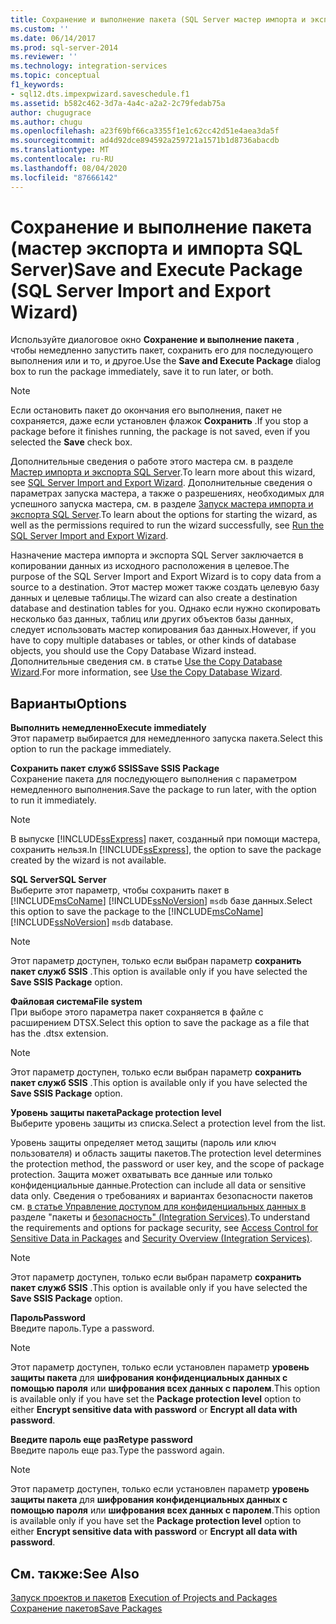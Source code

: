 ```yaml
---
title: Сохранение и выполнение пакета (SQL Server мастер импорта и экспорта) | Документация Майкрософт
ms.custom: ''
ms.date: 06/14/2017
ms.prod: sql-server-2014
ms.reviewer: ''
ms.technology: integration-services
ms.topic: conceptual
f1_keywords:
- sql12.dts.impexpwizard.saveschedule.f1
ms.assetid: b582c462-3d7a-4a4c-a2a2-2c79fedab75a
author: chugugrace
ms.author: chugu
ms.openlocfilehash: a23f69bf66ca3355f1e1c62cc42d51e4aea3da5f
ms.sourcegitcommit: ad4d92dce894592a259721a1571b1d8736abacdb
ms.translationtype: MT
ms.contentlocale: ru-RU
ms.lasthandoff: 08/04/2020
ms.locfileid: "87666142"
---
```

# <a name="save-and-execute-package-sql-server-import-and-export-wizard"></a><span data-ttu-id="b4aaa-102">Сохранение и выполнение пакета (мастер экспорта и импорта SQL Server)</span><span class="sxs-lookup"><span data-stu-id="b4aaa-102">Save and Execute Package (SQL Server Import and Export Wizard)</span></span>
  <span data-ttu-id="b4aaa-103">Используйте диалоговое окно **Сохранение и выполнение пакета** , чтобы немедленно запустить пакет, сохранить его для последующего выполнения или и то, и другое.</span><span class="sxs-lookup"><span data-stu-id="b4aaa-103">Use the **Save and Execute Package** dialog box to run the package immediately, save it to run later, or both.</span></span>  
  
> [!NOTE]  
>  <span data-ttu-id="b4aaa-104"> Если остановить пакет до окончания его выполнения, пакет не сохраняется, даже если установлен флажок **Сохранить** .</span><span class="sxs-lookup"><span data-stu-id="b4aaa-104">If you stop a package before it finishes running, the package is not saved, even if you selected the **Save** check box.</span></span>  
  
 <span data-ttu-id="b4aaa-105">Дополнительные сведения о работе этого мастера см. в разделе [Мастер импорта и экспорта SQL Server](import-and-export-data-with-the-sql-server-import-and-export-wizard.md).</span><span class="sxs-lookup"><span data-stu-id="b4aaa-105">To learn more about this wizard, see [SQL Server Import and Export Wizard](import-and-export-data-with-the-sql-server-import-and-export-wizard.md).</span></span> <span data-ttu-id="b4aaa-106">Дополнительные сведения о параметрах запуска мастера, а также о разрешениях, необходимых для успешного запуска мастера, см. в разделе [Запуск мастера импорта и экспорта SQL Server](start-the-sql-server-import-and-export-wizard.md).</span><span class="sxs-lookup"><span data-stu-id="b4aaa-106">To learn about the options for starting the wizard, as well as the permissions required to run the wizard successfully, see [Run the SQL Server Import and Export Wizard](start-the-sql-server-import-and-export-wizard.md).</span></span>  
  
 <span data-ttu-id="b4aaa-107">Назначение мастера импорта и экспорта SQL Server заключается в копировании данных из исходного расположения в целевое.</span><span class="sxs-lookup"><span data-stu-id="b4aaa-107">The purpose of the SQL Server Import and Export Wizard is to copy data from a source to a destination.</span></span> <span data-ttu-id="b4aaa-108">Этот мастер может также создать целевую базу данных и целевые таблицы.</span><span class="sxs-lookup"><span data-stu-id="b4aaa-108">The wizard can also create a destination database and destination tables for you.</span></span> <span data-ttu-id="b4aaa-109">Однако если нужно скопировать несколько баз данных, таблиц или других объектов базы данных, следует использовать мастер копирования баз данных.</span><span class="sxs-lookup"><span data-stu-id="b4aaa-109">However, if you have to copy multiple databases or tables, or other kinds of database objects, you should use the Copy Database Wizard instead.</span></span> <span data-ttu-id="b4aaa-110">Дополнительные сведения см. в статье [Use the Copy Database Wizard](../../relational-databases/databases/use-the-copy-database-wizard.md).</span><span class="sxs-lookup"><span data-stu-id="b4aaa-110">For more information, see [Use the Copy Database Wizard](../../relational-databases/databases/use-the-copy-database-wizard.md).</span></span>  
  
## <a name="options"></a><span data-ttu-id="b4aaa-111">Варианты</span><span class="sxs-lookup"><span data-stu-id="b4aaa-111">Options</span></span>  
 <span data-ttu-id="b4aaa-112">**Выполнить немедленно**</span><span class="sxs-lookup"><span data-stu-id="b4aaa-112">**Execute immediately**</span></span>  
 <span data-ttu-id="b4aaa-113">Этот параметр выбирается для немедленного запуска пакета.</span><span class="sxs-lookup"><span data-stu-id="b4aaa-113">Select this option to run the package immediately.</span></span>  
  
 <span data-ttu-id="b4aaa-114">**Сохранить пакет служб SSIS**</span><span class="sxs-lookup"><span data-stu-id="b4aaa-114">**Save SSIS Package**</span></span>  
 <span data-ttu-id="b4aaa-115">Сохранение пакета для последующего выполнения с параметром немедленного выполнения.</span><span class="sxs-lookup"><span data-stu-id="b4aaa-115">Save the package to run later, with the option to run it immediately.</span></span>  
  
> [!NOTE]  
>  <span data-ttu-id="b4aaa-116">В выпуске [!INCLUDE[ssExpress](../../includes/ssexpress-md.md)] пакет, созданный при помощи мастера, сохранить нельзя.</span><span class="sxs-lookup"><span data-stu-id="b4aaa-116">In [!INCLUDE[ssExpress](../../includes/ssexpress-md.md)], the option to save the package created by the wizard is not available.</span></span>  
  
 <span data-ttu-id="b4aaa-117">**SQL Server**</span><span class="sxs-lookup"><span data-stu-id="b4aaa-117">**SQL Server**</span></span>  
 <span data-ttu-id="b4aaa-118">Выберите этот параметр, чтобы сохранить пакет в [!INCLUDE[msCoName](../../includes/msconame-md.md)] [!INCLUDE[ssNoVersion](../../includes/ssnoversion-md.md)] `msdb` базе данных.</span><span class="sxs-lookup"><span data-stu-id="b4aaa-118">Select this option to save the package to the [!INCLUDE[msCoName](../../includes/msconame-md.md)] [!INCLUDE[ssNoVersion](../../includes/ssnoversion-md.md)] `msdb` database.</span></span>  
  
> [!NOTE]  
>  <span data-ttu-id="b4aaa-119">Этот параметр доступен, только если выбран параметр **сохранить пакет служб SSIS** .</span><span class="sxs-lookup"><span data-stu-id="b4aaa-119">This option is available only if you have selected the **Save SSIS Package** option.</span></span>  
  
 <span data-ttu-id="b4aaa-120">**Файловая система**</span><span class="sxs-lookup"><span data-stu-id="b4aaa-120">**File system**</span></span>  
 <span data-ttu-id="b4aaa-121">При выборе этого параметра пакет сохраняется в файле с расширением DTSX.</span><span class="sxs-lookup"><span data-stu-id="b4aaa-121">Select this option to save the package as a file that has the .dtsx extension.</span></span>  
  
> [!NOTE]  
>  <span data-ttu-id="b4aaa-122">Этот параметр доступен, только если выбран параметр **сохранить пакет служб SSIS** .</span><span class="sxs-lookup"><span data-stu-id="b4aaa-122">This option is available only if you have selected the **Save SSIS Package** option.</span></span>  
  
 <span data-ttu-id="b4aaa-123">**Уровень защиты пакета**</span><span class="sxs-lookup"><span data-stu-id="b4aaa-123">**Package protection level**</span></span>  
 <span data-ttu-id="b4aaa-124">Выберите уровень защиты из списка.</span><span class="sxs-lookup"><span data-stu-id="b4aaa-124">Select a protection level from the list.</span></span>  
  
 <span data-ttu-id="b4aaa-125">Уровень защиты определяет метод защиты (пароль или ключ пользователя) и область защиты пакетов.</span><span class="sxs-lookup"><span data-stu-id="b4aaa-125">The protection level determines the protection method, the password or user key, and the scope of package protection.</span></span> <span data-ttu-id="b4aaa-126">Защита может охватывать все данные или только конфиденциальные данные.</span><span class="sxs-lookup"><span data-stu-id="b4aaa-126">Protection can include all data or sensitive data only.</span></span> <span data-ttu-id="b4aaa-127">Сведения о требованиях и вариантах безопасности пакетов см. [в статье Управление доступом для конфиденциальных данных в](../security/access-control-for-sensitive-data-in-packages.md) разделе "пакеты и [безопасность" &#40;Integration Services&#41;](../security/security-overview-integration-services.md).</span><span class="sxs-lookup"><span data-stu-id="b4aaa-127">To understand the requirements and options for package security, see [Access Control for Sensitive Data in Packages](../security/access-control-for-sensitive-data-in-packages.md) and [Security Overview &#40;Integration Services&#41;](../security/security-overview-integration-services.md).</span></span>  
  
> [!NOTE]  
>  <span data-ttu-id="b4aaa-128">Этот параметр доступен, только если выбран параметр **сохранить пакет служб SSIS** .</span><span class="sxs-lookup"><span data-stu-id="b4aaa-128">This option is available only if you have selected the **Save SSIS Package** option.</span></span>  
  
 <span data-ttu-id="b4aaa-129">**Пароль**</span><span class="sxs-lookup"><span data-stu-id="b4aaa-129">**Password**</span></span>  
 <span data-ttu-id="b4aaa-130">Введите пароль.</span><span class="sxs-lookup"><span data-stu-id="b4aaa-130">Type a password.</span></span>  
  
> [!NOTE]  
>  <span data-ttu-id="b4aaa-131">Этот параметр доступен, только если установлен параметр **уровень защиты пакета** для **шифрования конфиденциальных данных с помощью пароля** или **шифрования всех данных с паролем**.</span><span class="sxs-lookup"><span data-stu-id="b4aaa-131">This option is available only if you have set the **Package protection level** option to either **Encrypt sensitive data with password** or **Encrypt all data with password**.</span></span>  
  
 <span data-ttu-id="b4aaa-132">**Введите пароль еще раз**</span><span class="sxs-lookup"><span data-stu-id="b4aaa-132">**Retype password**</span></span>  
 <span data-ttu-id="b4aaa-133">Введите пароль еще раз.</span><span class="sxs-lookup"><span data-stu-id="b4aaa-133">Type the password again.</span></span>  
  
> [!NOTE]  
>  <span data-ttu-id="b4aaa-134">Этот параметр доступен, только если установлен параметр **уровень защиты пакета** для **шифрования конфиденциальных данных с помощью пароля** или **шифрования всех данных с паролем**.</span><span class="sxs-lookup"><span data-stu-id="b4aaa-134">This option is available only if you have set the **Package protection level** option to either **Encrypt sensitive data with password** or **Encrypt all data with password**.</span></span>  
  
## <a name="see-also"></a><span data-ttu-id="b4aaa-135">См. также:</span><span class="sxs-lookup"><span data-stu-id="b4aaa-135">See Also</span></span>  
 <span data-ttu-id="b4aaa-136">[Запуск проектов и пакетов](../packages/run-integration-services-ssis-packages.md) </span><span class="sxs-lookup"><span data-stu-id="b4aaa-136">[Execution of Projects and Packages](../packages/run-integration-services-ssis-packages.md) </span></span>  
 [<span data-ttu-id="b4aaa-137">Сохранение пакетов</span><span class="sxs-lookup"><span data-stu-id="b4aaa-137">Save Packages</span></span>](../save-packages.md)  
  
  
